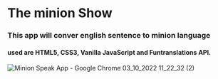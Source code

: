 <h1>The minion Show</h1>

<h3>This app will conver english sentence to minion language</h3>
<h4>used are HTML5, CSS3, Vanilla JavaScript and Funtranslations API.</h4>


![Minion Speak App - Google Chrome 03_10_2022 11_22_32 (2)](https://user-images.githubusercontent.com/109124944/193654995-cd973c64-b3bd-4021-8a73-1d23b8802bf0.png)
